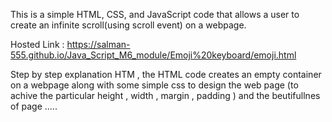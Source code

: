 This is a simple HTML, CSS, and JavaScript code that allows a user to create an infinite scroll(using scroll event) on a webpage.

Hosted Link : https://salman-555.github.io/Java_Script_M6_module/Emoji%20keyboard/emoji.html

Step by step explanation HTM , the HTML code  creates an empty container on a  webpage along with some simple css  to design the web page (to achive the particular height , width , margin , padding ) and the beutifullnes of page  .....

 <!DOCTYPE html>
<html lang="en">
<head>
    <meta charset="UTF-8">
    <meta name="viewport" content="width=device-width, initial-scale=1.0">
    <title>Document</title>
    <style>
        #container{
            display: flex;
            flex-direction: column;
            align-items: center;
            background-color: black;
        }

        img{
            height: 300px;
            width: 200px;
            margin: 2rem;
        }
    </style>
</head>
<body>

    <div id="container"></div>
    
    <script src="./infiniteScroll.js"></script>

</body>
</html>



JS code use here to  for dynamicallky adding and html tages while scroll is done ( since we have added an scroll effect as an event on a container ) ....
const container = document.getElementById("container");

const url =
  "https://api.unsplash.com/photos/random/?client_id=_DDIVJSgdK-GI1wA3aHOtxC9YTt8tCY6-4jMk7guznY&count=20";

const fetchImage = () => {
  const image = fetch(url);
  image
    .then((data) => {
      console.log(data);
      return data.json();
    })
    .then((data) => {
      console.log(data);
      data.map((ele) => {
        console.log(ele.urls.small);
        const img = document.createElement("img");
        img.src = ele.urls.small;
        container.appendChild(img);
      });
    });
  console.log(image);
};

window.addEventListener("scroll", () => {
  console.log(window.innerHeight);
  if (
    window.scrollY + window.innerHeight >=
    document.documentElement.scrollHeight
  ) {
    fetchImage();
  }
});

fetchImage();

